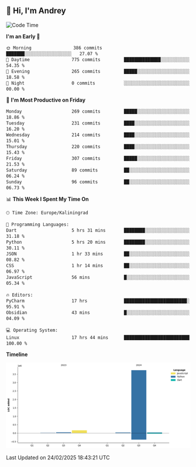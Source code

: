 ## 👋 Hi, I'm Andrey

<!--START_SECTION:waka-->
![Code Time](http://img.shields.io/badge/Code%20Time-779%20hrs%2042%20mins-blue)

**I'm an Early 🐤** 

```text
🌞 Morning                386 commits         ███████░░░░░░░░░░░░░░░░░░   27.07 % 
🌆 Daytime                775 commits         ██████████████░░░░░░░░░░░   54.35 % 
🌃 Evening                265 commits         █████░░░░░░░░░░░░░░░░░░░░   18.58 % 
🌙 Night                  0 commits           ░░░░░░░░░░░░░░░░░░░░░░░░░   00.00 % 
```
📅 **I'm Most Productive on Friday** 

```text
Monday                   269 commits         █████░░░░░░░░░░░░░░░░░░░░   18.86 % 
Tuesday                  231 commits         ████░░░░░░░░░░░░░░░░░░░░░   16.20 % 
Wednesday                214 commits         ████░░░░░░░░░░░░░░░░░░░░░   15.01 % 
Thursday                 220 commits         ████░░░░░░░░░░░░░░░░░░░░░   15.43 % 
Friday                   307 commits         █████░░░░░░░░░░░░░░░░░░░░   21.53 % 
Saturday                 89 commits          ██░░░░░░░░░░░░░░░░░░░░░░░   06.24 % 
Sunday                   96 commits          ██░░░░░░░░░░░░░░░░░░░░░░░   06.73 % 
```


📊 **This Week I Spent My Time On** 

```text
🕑︎ Time Zone: Europe/Kaliningrad

💬 Programming Languages: 
Dart                     5 hrs 31 mins       ████████░░░░░░░░░░░░░░░░░   31.18 % 
Python                   5 hrs 20 mins       ████████░░░░░░░░░░░░░░░░░   30.11 % 
JSON                     1 hr 33 mins        ██░░░░░░░░░░░░░░░░░░░░░░░   08.82 % 
CSS                      1 hr 14 mins        ██░░░░░░░░░░░░░░░░░░░░░░░   06.97 % 
JavaScript               56 mins             █░░░░░░░░░░░░░░░░░░░░░░░░   05.34 % 

🔥 Editors: 
PyCharm                  17 hrs              ████████████████████████░   95.91 % 
Obsidian                 43 mins             █░░░░░░░░░░░░░░░░░░░░░░░░   04.09 % 

💻 Operating System: 
Linux                    17 hrs 44 mins      █████████████████████████   100.00 % 
```

**Timeline**

![Lines of Code chart](https://raw.githubusercontent.com/Mist3s/Mist3s/main/assets/bar_graph.png)


 Last Updated on 24/02/2025 18:43:21 UTC
<!--END_SECTION:waka-->

